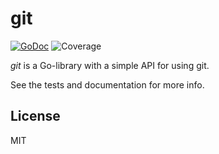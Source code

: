 # git

[![GoDoc](https://img.shields.io/badge/godoc-reference-blue.svg?style=flat-square)](https://godoc.org/github.com/schollz/gojot/git)
![Coverage](https://img.shields.io/badge/coverage-82%25-green.svg?style=flat-square)

*git* is a Go-library with a simple API for using git.

See the tests and documentation for more info.

## License

MIT